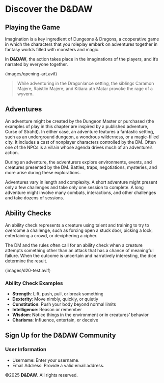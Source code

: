 # Discover the **D&DAW**

## Playing the Game
Imagination is a key ingredient of Dungeons & Dragons, a cooperative game in which the characters that you roleplay embark on adventures together in fantasy worlds filled with monsters and magic.

In **D&DAW**, the action takes place in the imaginations of the players, and it’s narrated by everyone together.

(images/opening-art.avif)

> While adventuring in the Dragonlance setting, the siblings Caramon Majere, Raistlin Majere, and Kitiara uth Matar provoke the rage of a wyvern.

## Adventures
An adventure might be created by the Dungeon Master or purchased (the examples of play in this chapter are inspired by a published adventure, Curse of Strahd). In either case, an adventure features a fantastic setting, such as an underground dungeon, a wondrous wilderness, or a magic-filled city. It includes a cast of nonplayer characters controlled by the DM. Often one of the NPCs is a villain whose agenda drives much of an adventure’s action.

During an adventure, the adventurers explore environments, events, and creatures presented by the DM. Battles, traps, negotiations, mysteries, and more arise during these explorations.

Adventures vary in length and complexity. A short adventure might present only a few challenges and take only one session to complete. A long adventure might involve many combats, interactions, and other challenges and take dozens of sessions.

## Ability Checks
An ability check represents a creature using talent and training to try to overcome a challenge, such as forcing open a stuck door, picking a lock, entertaining a crowd, or deciphering a cipher.

The DM and the rules often call for an ability check when a creature attempts something other than an attack that has a chance of meaningful failure. When the outcome is uncertain and narratively interesting, the dice determine the result.

(images/d20-test.avif)

### Ability Check Examples
- **Strength**: Lift, push, pull, or break something
- **Dexterity**: Move nimbly, quickly, or quietly
- **Constitution**: Push your body beyond normal limits
- **Intelligence**: Reason or remember
- **Wisdom**: Notice things in the environment or in creatures’ behavior
- **Charisma**: Influence, entertain, or deceive

## Sign Up for the **D&DAW** Community
### User Information
- Username: Enter your username.
- Email Address: Provide a valid email address.

©2025 **D&DAW**. All rights reserved.
